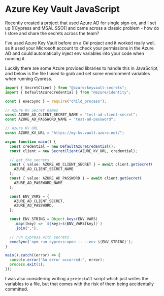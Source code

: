 # Azure Key Vault JavaScript
Recently created a project that used Azure AD for single sign-on, and I set up [[Cypress and MSAL SSO]] and came across a classic problem - how do I store and share the secrets across the team?

I've used Azure Key Vault before on a C# project and it worked really well, as it used your Microsoft account to check your permissions in the Azure AD and could automatically inject env variables into your code when running it.

Luckily there are some Azure provided libraries to handle this in JavaScript, and below is the file I used to grab and set some environment variables when running Cyoress.

```ts
import { SecretClient } from "@azure/keyvault-secrets";
import { DefaultAzureCredential } from "@azure/identity";

const { execSync } = require("child_process");

// Azure KV Secret names
const AZURE_AD_CLIENT_SECRET_NAME = "test-ad-client-secret";
const AZURE_AD_PASSWORD_NAME = "test-ad-password";

// Azure KV URL
const AZURE_KV_URL = "https://my-kv.vault.azure.net/";

async function main() {
  const credential = new DefaultAzureCredential();
  const client = new SecretClient(AZURE_KV_URL, credential);

  // get the secrets
  const { value: AZURE_AD_CLIENT_SECRET } = await client.getSecret(
    AZURE_AD_CLIENT_SECRET_NAME
  );
  const { value: AZURE_AD_PASSWORD } = await client.getSecret(
    AZURE_AD_PASSWORD_NAME
  );

  const ENV_VARS = {
    AZURE_AD_CLIENT_SECRET,
    AZURE_AD_PASSWORD,
  };

  const ENV_STRING = Object.keys(ENV_VARS)
    .map((key) => `${key}=${ENV_VARS[key]}`)
    .join(",");

  // run cypress with secrets
  execSync(`npm run cypress:open -- --env ${ENV_STRING}`);
}

main().catch((error) => {
  console.error("An error occurred:", error);
  process.exit(1);
});

```

I was also considering writing a `preinstall` script which just writes the variables to a file, but that comes with the risk of them being accidentally committed.